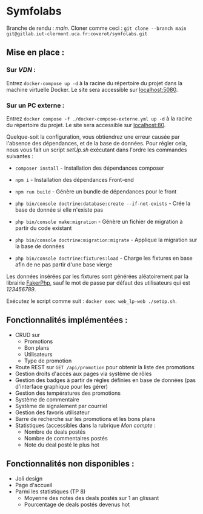 # Symfolabs

Branche de rendu : *main*.
Cloner comme ceci : ```git clone --branch main git@gitlab.iut-clermont.uca.fr:coverot/symfolabs.git```

## Mise en place :

### Sur *VDN* : 
Entrez `docker-compose up -d` à la racine du répertoire du projet dans la machine virtuelle Docker.
Le site sera accessible sur [localhost:5080](http://localhost:5080).

### Sur un PC externe : 
Entrez `docker compose -f ./docker-compose-externe.yml up -d` à la racine du répertoire du projet.
Le site sera accessible sur [localhost:80](http://localhost).

Quelque-soit la configuration, vous obtiendrez une erreur causée par l'absence des dépendances, et de la base de données.
Pour régler cela, nous vous fait un script *setUp.sh* exécutant dans l'ordre les commandes suivantes :
- ```composer install``` - Installation des dépendances composer
- ```npm i``` - Installation des dépendances Front-end
- ```npm run build``` - Génère un bundle de dépendances pour le front

- ```php bin/console doctrine:database:create --if-not-exists``` - Crée la base de donnée si elle n'existe pas
- ```php bin/console make:migration``` - Génère un fichier de migration à partir du code existant
- ```php bin/console doctrine:migration:migrate``` - Applique la migration sur la base de données
- ```php bin/console doctrine:fixtures:load``` - Charge les fixtures en base afin de ne pas partir d'une base vierge

Les données insérées par les fixtures sont générées aléatoirement par la librairie [FakerPhp](https://fakerphp.github.io),
sauf le mot de passe par défaut des utilisateurs qui est *123456789*.

Exécutez le script comme suit : ```docker exec web_lp-web ./setUp.sh```.

## Fonctionnalités implémentées : 

- CRUD sur 
  - Promotions
  - Bon plans
  - Utilisateurs
  - Type de promotion
- Route REST sur ```GET /api/promotion``` pour obtenir la liste des promotions
- Gestion droits d'accès aux pages via système de rôles
- Gestion des badges à partir de règles définies en base de données (pas d'interface graphique pour les gérer)
- Gestion des températures des promotions
- Système de commentaire
- Système de signalement par courriel
- Gestion des favoris utilisateur
- Barre de recherche sur les promotions et les bons plans
- Statistiques (accessibles dans la rubrique *Mon compte* :
  - Nombre de deals postés
  - Nombre de commentaires postés
  - Note du deal posté le plus hot

## Fonctionnalités non disponibles :
- Joli design
- Page d'accueil
- Parmi les statistiques (TP 8)
  - Moyenne des notes des deals postés sur 1 an glissant
  - Pourcentage de deals postés devenus hot

